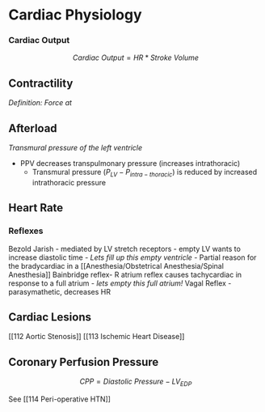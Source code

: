 # Cardiac Physiology
### Cardiac Output
$$ Cardiac~Output = HR * Stroke~Volume $$
## Contractility
*Definition: Force at*
## Afterload
*Transmural pressure of the left ventricle*
- PPV decreases transpulmonary pressure (increases intrathoracic)
	- Transmural pressure ($P_{LV} - P_{intra-thoracic}$) is reduced by increased intrathoracic pressure


## Heart Rate
### Reflexes
Bezold Jarish - mediated by LV stretch receptors
	- empty LV wants to increase diastolic time
	- *Lets fill up this empty ventricle*
	- Partial reason for the bradycardiac in a [[Anesthesia/Obstetrical Anesthesia/Spinal Anesthesia]]
Bainbridge reflex- R atrium reflex causes tachycardiac in response to a full atrium
	- *lets empty this full atrium!*
Vagal Reflex - parasymathetic, decreases HR

## Cardiac Lesions
[[112 Aortic Stenosis]]
[[113 Ischemic Heart Disease]]

## Coronary Perfusion Pressure
$$CPP = Diastolic~Pressure - LV_{EDP}$$

See [[114 Peri-operative HTN]]